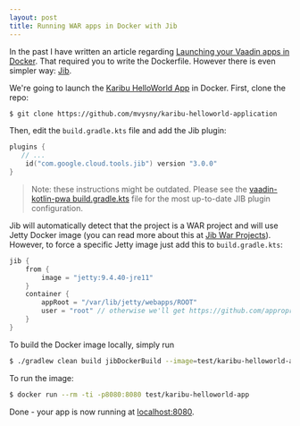 ```yaml
---
layout: post
title: Running WAR apps in Docker with Jib
---
```


In the past I have written an article regarding [Launching your Vaadin apps in Docker](../Launch-your-Vaadin-on-Kotlin-app-quickly-in-cloud/).
That required you to write the Dockerfile. However there is even simpler way:
[Jib](https://github.com/GoogleContainerTools/jib).

We're going to launch the [Karibu HelloWorld App](https://github.com/mvysny/karibu-helloworld-application) in Docker.
First, clone the repo:

```bash
$ git clone https://github.com/mvysny/karibu-helloworld-application
```

Then, edit the `build.gradle.kts` file and add the Jib plugin:

```kotlin
plugins {
   // ...
    id("com.google.cloud.tools.jib") version "3.0.0"
}
```

> Note: these instructions might be outdated. Please see the [vaadin-kotlin-pwa build.gradle.kts](https://github.com/mvysny/vaadin-kotlin-pwa/blob/master/build.gradle.kts)
> file for the most up-to-date JIB plugin configuration.

Jib will automatically detect that the project is a WAR project and will use Jetty Docker image
(you can read more about this at [Jib War Projects](https://github.com/GoogleContainerTools/jib/tree/master/jib-gradle-plugin#war-projects)).
However, to force a specific Jetty image just add this to `build.gradle.kts`:

```kotlin
jib {
    from {
        image = "jetty:9.4.40-jre11"
    }
    container {
        appRoot = "/var/lib/jetty/webapps/ROOT"
        user = "root" // otherwise we'll get https://github.com/appropriate/docker-jetty/issues/80
    }
}
```

To build the Docker image locally, simply run

```bash
$ ./gradlew clean build jibDockerBuild --image=test/karibu-helloworld-app
```

To run the image:

```bash
$ docker run --rm -ti -p8080:8080 test/karibu-helloworld-app
```

Done - your app is now running at [localhost:8080](http://localhost:8080).
